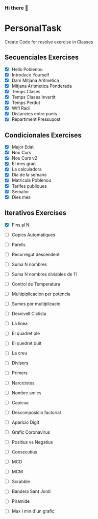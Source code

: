 ### Hi there 👻
# PersonalTask
Create Code for resolve exercise in Classes
## Secuenciales Exercises
- [x] Hello Poblenou
- [x] Introduce Yourself 
- [x] Dam Mitjana Aritmetica
- [x] Mitjana Aritmetica Ponderada
- [x] Temps Clases
- [x] Temps Clases Invertit
- [x] Temps Perdut
- [x] Wifi Radi
- [x] Distancies entre punts
- [x] Repartiment Pressupost 
## Condicionales Exercises
- [x] Major Edat
- [x] Nou Curs
- [x] Nou Curs v2
- [x] El mes gran
- [x] La calculadora
- [x] Dia de la semana
- [x] Matricula Poblenou
- [x] Tarifes publiques
- [x] Semafor
- [x] Dies mes
## Iterativos Exercises
- [x] Fins al N
- [ ] Copies Automatiques
- [ ] Parells
- [ ] Recorregut descendent
- [ ] Suma N nombres
- [ ] Suma N nombres divisbles de 11
- [ ] Control de Temperatura
- [ ] Multipiplicacion per potencia
- [ ] Sumes por multiplicacio
- [ ] Desnivell Ciclista
- [ ] La linea
- [ ] El quadret ple
- [ ] El quedret buit
- [ ] La creu
- [ ] Divisors
- [ ] Primers
- [ ] Narcicistes
- [ ] Nombre amics
- [ ] Capicua
- [ ] Descomposicio factorial
- [ ] Aparicio Digit
- [ ] Grafic Coronavirus
- [ ] Positius vs Negatius
- [ ] Consecutius
- [ ] MCD
- [ ] MCM
- [ ] Scrabble
- [ ] Bandera Sant Jordi
- [ ] Piramide
- [ ] Max i min d'un grafic
      
